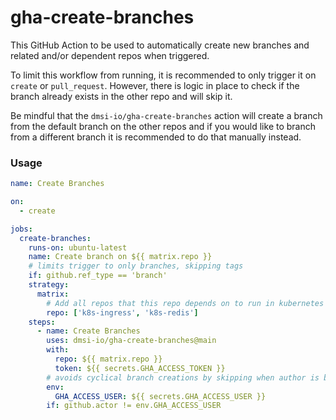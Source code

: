 # gha-create-branches

This GitHub Action to be used to automatically create new branches and related and/or dependent repos when triggered.

To limit this workflow from running, it is recommended to only trigger it on `create` or `pull_request`. However, there is logic in place to check if the branch already exists in the other repo and will skip it.

Be mindful that the `dmsi-io/gha-create-branches` action will create a branch from the default branch on the other repos and if you would like to branch from a different branch it is recommended to do that manually instead.

### Usage

```yaml
name: Create Branches

on:
  - create

jobs:
  create-branches:
    runs-on: ubuntu-latest
    name: Create branch on ${{ matrix.repo }}
    # limits trigger to only branches, skipping tags
    if: github.ref_type == 'branch'
    strategy:
      matrix:
        # Add all repos that this repo depends on to run in kubernetes
        repo: ['k8s-ingress', 'k8s-redis']
    steps:
      - name: Create Branches
        uses: dmsi-io/gha-create-branches@main
        with:
          repo: ${{ matrix.repo }}
          token: ${{ secrets.GHA_ACCESS_TOKEN }}
        # avoids cyclical branch creations by skipping when author is bot account
        env: 
          GHA_ACCESS_USER: ${{ secrets.GHA_ACCESS_USER }}
        if: github.actor != env.GHA_ACCESS_USER
```
